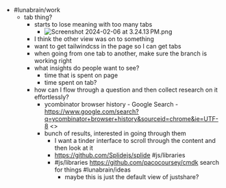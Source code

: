 - #lunabrain/work
	- tab thing?
		- starts to lose meaning with too many tabs
			- ![Screenshot 2024-02-06 at 3.24.13 PM.png](../assets/Screenshot_2024-02-06_at_3.24.13 PM_1707261872476_0.png)
		- I think the other view was on to something
		- want to get tailwindcss in the page so I can get tabs
		- when going from one tab to another, make sure the branch is working right
		- what insights do people want to see?
			- time that is spent on page
			- time spent on tab?
		- how can I flow through a question and then collect research on it effortlessly?
			- ycombinator browser history - Google Search - https://www.google.com/search?q=ycombinator+browser+history&sourceid=chrome&ie=UTF-8 <>
			- bunch of results, interested in going through them
				- I want a tinder interface to scroll through the content and then look at it
				- https://github.com/Splidejs/splide #js/libraries
				- #js/libraries https://github.com/pacocoursey/cmdk search for things #lunabrain/ideas
					- maybe this is just the default view of justshare?